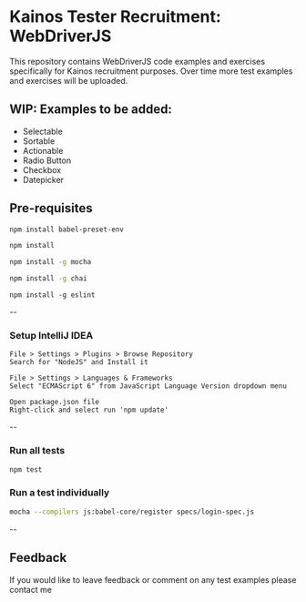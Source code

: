 Kainos Tester Recruitment: WebDriverJS
=======================================

This repository contains WebDriverJS code examples and exercises specifically for Kainos recruitment purposes.
Over time more test examples and exercises will be uploaded.

## WIP: Examples to be added:

- Selectable
- Sortable
- Actionable
- Radio Button
- Checkbox
- Datepicker

## Pre-requisites

```bash
npm install babel-preset-env
```

```bash
npm install
```

```bash
npm install -g mocha
```

```bash
npm install -g chai
```

```
npm install -g eslint
```

--

### Setup IntelliJ IDEA

```
File > Settings > Plugins > Browse Repository
Search for "NodeJS" and Install it
```

```
File > Settings > Languages & Frameworks
Select "ECMAScript 6" from JavaScript Language Version dropdown menu
```

```
Open package.json file
Right-click and select run 'npm update'
```

--

### Run all tests

```bash
npm test
```

### Run a test individually

```bash
mocha --compilers js:babel-core/register specs/login-spec.js
```

--

## Feedback

If you would like to leave feedback or comment on any test examples please contact me
